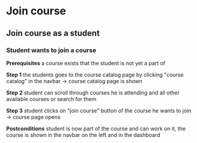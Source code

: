 # Join course

## Join course as a student

### Student wants to join a course 


**Prerequisites** a course exists that the student is not yet a part of

**Step 1** the students goes to the course catalog page by clicking "course catalog" in the navbar &rarr; course catalog page is shown

**Step 2** student can scroll through courses he is attending and all other available courses or search for them

**Step 3** student clicks on "join course" button of the course he wants to join &rarr; course page opens

**Postconditions** student is now part of the course and can work on it, the course is shown in the navbar on the left and in the dashboard
